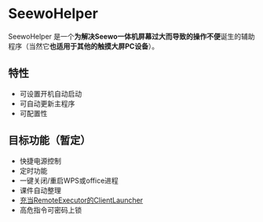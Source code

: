 # SeewoHelper

SeewoHelper 是一个**为解决Seewo一体机屏幕过大而导致的操作不便**诞生的辅助程序（当然它**也适用于其他的触摸大屏PC设备**）。

## 特性

- 可设置开机自动启动
- 可自动更新主程序
- 可配置性

## 目标功能（暂定）

- 快捷电源控制
- 定时功能
- 一键关闭/重启WPS或office进程
- 课件自动整理
- [充当RemoteExecutor的ClientLauncher](https://github.com/zi-jing/RemoteExecutor)
- 高危指令可密码上锁
